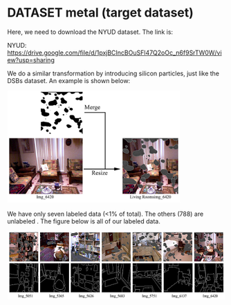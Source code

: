 # DATASET metal (target dataset)
Here, we need to download the NYUD dataset. The link is:

NYUD: https://drive.google.com/file/d/1pxjBCIncBOuSFl47Q2oOc_n6f9SrTW0W/view?usp=sharing

We do a similar transformation by introducing silicon particles, just like the DSBs dataset. An example is shown below:

<img src="https://github.com/CHENDL-SHEN/SemiRCF/blob/main/src/trans.png" width="400">

We have only seven labeled data (<1% of total). The others (788) are unlabeled . The figure below is all of our labeled data.

<img src="https://github.com/CHENDL-SHEN/SemiRCF/blob/main/src/nyud.png" width="800">